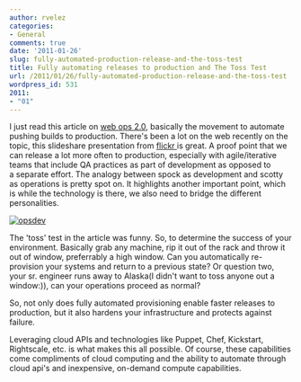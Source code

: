 ```yaml
---
author: rvelez
categories:
- General
comments: true
date: '2011-01-26'
slug: fully-automated-production-release-and-the-toss-test
title: Fully automating releases to production and The Toss Test
url: /2011/01/26/fully-automated-production-release-and-the-toss-test
wordpress_id: 531
2011:
- "01"
---
```



I just read this article on [web ops 2.0](http://dev2ops.org/storage/downloads/FullyAutomatedProvisioning_Whitepaper.pdf), basically the movement to automate pushing builds to production. There's been a lot on the web recently on the topic, this slideshare presentation from [flickr ](http://www.slideshare.net/jallspaw/10-deploys-per-day-dev-and-ops-cooperation-at-flickr)is great. A proof point that we can release a lot more often to production, especially with agile/iterative teams that include QA practices as part of development as opposed to a separate effort. The analogy between spock as development and scotty as operations is pretty spot on. It highlights another important point, which is while the technology is there, we also need to bridge the different personalities.

[![opsdev](http://farm6.static.flickr.com/5213/5391205582_ea3541c823.jpg)](http://www.flickr.com/photos/rayvelez/5391205582/)

The 'toss' test in the article was funny. So, to determine the success of your environment. Basically grab any machine, rip it out of the rack and throw it out of window, preferrably a high window. Can you automatically re-provision your systems and return to a previous state? Or question two, your sr. engineer runs away to Alaska(I didn't want to toss anyone out a window:)), can your operations proceed as normal?

So, not only does fully automated provisioning enable faster releases to production, but it also hardens your infrastructure and protects against failure.

Leveraging cloud APIs and technologies like Puppet, Chef, Kickstart, Rightscale, etc. is what makes this all possible. Of course, these capabilities come compliments of cloud computing and the ability to automate through cloud api's and inexpensive, on-demand compute capabilities.
